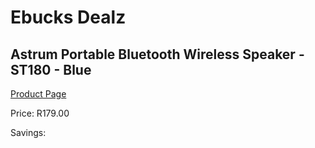 
# Ebucks Dealz
## Astrum Portable Bluetooth Wireless Speaker - ST180 - Blue
[Product Page](https://www.ebucks.com/web/shop/productSelected.do?prodId=1207218441&catId=1207273786)

Price: R179.00

Savings: 


	
